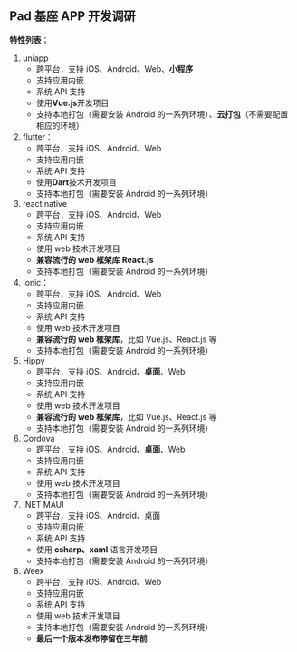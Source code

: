 ## Pad 基座 APP 开发调研

**特性列表**；

1. uniapp
   - 跨平台，支持 iOS、Android、Web、**小程序**
   - 支持应用内嵌
   - 系统 API 支持
   - 使用**Vue.js**开发项目
   - 支持本地打包（需要安装 Android 的一系列环境）、**云打包**（不需要配置相应的环境）
2. flutter：
   - 跨平台，支持 iOS、Android、Web
   - 支持应用内嵌
   - 系统 API 支持
   - 使用**Dart**技术开发项目
   - 支持本地打包（需要安装 Android 的一系列环境）
3. react native
   - 跨平台，支持 iOS、Android、Web
   - 支持应用内嵌
   - 系统 API 支持
   - 使用 web 技术开发项目
   - **兼容流行的 web 框架库** **React.js**
   - 支持本地打包（需要安装 Android 的一系列环境）
4. Ionic：
   - 跨平台，支持 iOS、Android、Web
   - 支持应用内嵌
   - 系统 API 支持
   - 使用 web 技术开发项目
   - **兼容流行的 web 框架库**，比如 Vue.js、React.js 等
   - 支持本地打包（需要安装 Android 的一系列环境）
5. Hippy
   - 跨平台，支持 iOS、Android、**桌面**、Web
   - 支持应用内嵌
   - 系统 API 支持
   - 使用 web 技术开发项目
   - **兼容流行的 web 框架库**，比如 Vue.js、React.js 等
   - 支持本地打包（需要安装 Android 的一系列环境）
6. Cordova
   - 跨平台，支持 iOS、Android、**桌面**、Web
   - 支持应用内嵌
   - 系统 API 支持
   - 使用 web 技术开发项目
   - 支持本地打包（需要安装 Android 的一系列环境）
7. .NET MAUI
   - 跨平台，支持 iOS、Android、桌面
   - 支持应用内嵌
   - 系统 API 支持
   - 使用 **csharp、xaml** 语言开发项目
   - 支持本地打包（需要安装 Android 的一系列环境）
8. Weex
   - 跨平台，支持 iOS、Android、Web
   - 支持应用内嵌
   - 系统 API 支持
   - 使用 web 技术开发项目
   - 支持本地打包（需要安装 Android 的一系列环境）
   - **最后一个版本发布停留在三年前**
